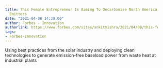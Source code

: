 ```yaml
---
title: This Female Entrepreneur Is Aiming To Decarbonise North America’s Largest Industrial
  Emitters
date: "2021-04-08 14:30:00"
author: Forbes - Innovation
authorlink: https://www.forbes.com/sites/ankitmishra/2021/04/08/this-female-entrepreneur-is-aiming-to-decarbonise-north-americas-largest-industrial-emitters/
tags:
- Forbes-Innovation
---
```

Using best practices from the solar industry and deploying clean technologies to generate emission-free baseload power from waste heat at industrial plants